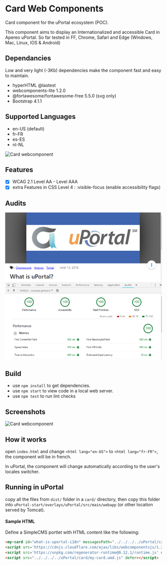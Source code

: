 # Card Web Components

Card component for the uPortal ecosystem (POC).

This component aims to display an Internationalized and accessible Card in Apereo uPortal.
So far tested in FF, Chrome, Safari and Edge (Windows, Mac, Linux, IOS & Android)

## Dependancies

Low and very light (-3Kb) dependencies make the component fast and easy to maintain.

- hyperHTML @lastest
- webcomponents-lite 1.2.0
- @fortawesome/fontawesome-free 5.5.0 (svg only)
- Bootstrap 4.1.1

## Supported Languages

- en-US (default)
- fr-FR
- es-ES
- nl-NL

![Card webcomponent](static/assets/2018-11-26_14-29-23.gif "uPortal card in en-US, fr-FR, es-ES, nl-NL")

## Features

- [x] WCAG 2.1 Level AA - Level AAA
- [x] extra Features in CSS Level 4 : :visible-focus (enable accessibility flags)

## Audits

![Card webcomponent Audit](static/assets/metrics.png "Audit in Chrome devtool: Performance:100/100 - Accessibility: 100/100 - Best Practices:100/100 - SEO: 100/100")

## Build

- use `npm install` to get dependencies.
- use `npm start` to view code in a local web server.
- use `npm test` to run lint checks

## Screenshots

![Card webcomponent](static/assets/cardwebcomponent.png "card in en-US")

## How it works

open `index.html` and change `<html lang="en-US">` to `<html lang="fr-FR">`, the component will be in french.

In uPortal, the component will change automatically according to the user's locales switcher.

## Running in uPortal

copy all the files from `dist/` folder in a `card/` directory, then copy this folder into
`uPortal-start/overlays/uPortal/src/main/webapp` (or other location served by Tomcat).

#### Sample HTML

Define a SimpleCMS portlet with HTML content like the following:

```HTML
<my-card id="what-is-uportal-i18n" messagesPath="../../../../uPortal/card/" cssPath="../../../../uPortal/card/css"></my-card>
<script src='https://cdnjs.cloudflare.com/ajax/libs/webcomponentsjs/1.2.0/webcomponents-lite.js' defer></script>
<script src='https://unpkg.com/regenerator-runtime@0.12.1/runtime.js' defer></script>
<script src="../../../../uPortal/card/my-card.umd.js" defer></script>
```
